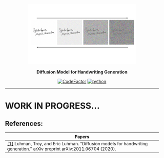 <div align="center">

<img src="https://github.com/sleep3r/Diffusion-Handwriting-Generation.pytorch/raw/main/pic.png" style="height: auto; width: 70%;">

<b>Diffusion Model for Handwriting Generation</b>

[![CodeFactor](https://www.codefactor.io/repository/github/sleep3r/Diffusion-Handwriting-Generation.pytorch/badge)](https://www.codefactor.io/repository/github/sleep3r/Diffusion-Handwriting-Generation.pytorch)
[![python](https://img.shields.io/badge/python_3.10-passing-success)](https://github.com/sleep3r/Diffusion-Handwriting-Generation.pytorch/badge.svg?branch=main&event=push)
</div>

----

# WORK IN PROGRESS...


## References:
|Papers|
|---|
| [[1]](https://arxiv.org/abs/2011.06704) Luhman, Troy, and Eric Luhman. "Diffusion models for handwriting generation." arXiv preprint arXiv:2011.06704 (2020). | 
